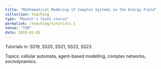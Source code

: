 ```yaml
---
title: "Mathematical Modeling of Complex Systems in the Energy Field"
collection: teaching
type: "Master's level course"
permalink: /teaching/tutorials_1
venue: "TUM"
date: 2019-01-01
---
```


Tutorials in: SS19, SS20, SS21, SS22, SS23

Topics: cellular automata, agent-based modelling, complex networks, sociodynamics.

